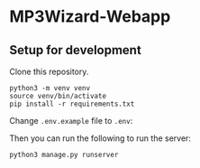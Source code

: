 # MP3Wizard-Webapp

## Setup for development

Clone this repository.


```
python3 -m venv venv
source venv/bin/activate
pip install -r requirements.txt
```

Change `.env.example` file to `.env`:


Then you can run the following to run the server:

```
python3 manage.py runserver
```